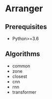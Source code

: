 Arranger
========

Prerequisites
-------------

- Python>=3.6

Algorithms
----------

- common
- zone
- closest
- cnn
- rnn
- transformer
